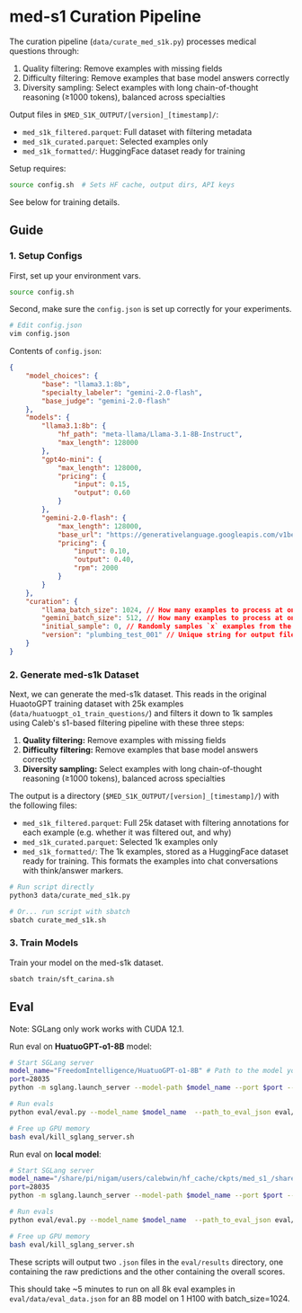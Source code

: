 # med-s1 Curation Pipeline

The curation pipeline (`data/curate_med_s1k.py`) processes medical questions through:

1. Quality filtering: Remove examples with missing fields
2. Difficulty filtering: Remove examples that base model answers correctly
3. Diversity sampling: Select examples with long chain-of-thought reasoning (≥1000 tokens), balanced across specialties

Output files in `$MED_S1K_OUTPUT/[version]_[timestamp]/`:
- `med_s1k_filtered.parquet`: Full dataset with filtering metadata
- `med_s1k_curated.parquet`: Selected examples only
- `med_s1k_formatted/`: HuggingFace dataset ready for training

Setup requires:
```bash
source config.sh  # Sets HF cache, output dirs, API keys
```

See below for training details.


## Guide

### 1. Setup Configs

First, set up your environment vars.
```bash
source config.sh
```

Second, make sure the `config.json` is set up correctly for your experiments.

```bash
# Edit config.json
vim config.json
```

Contents of `config.json`:
```json
{
    "model_choices": {
        "base": "llama3.1:8b",
        "specialty_labeler": "gemini-2.0-flash",
        "base_judge": "gemini-2.0-flash"
    },
    "models": {
        "llama3.1:8b": {
            "hf_path": "meta-llama/Llama-3.1-8B-Instruct",
            "max_length": 128000
        },
        "gpt4o-mini": {
            "max_length": 128000,
            "pricing": {
                "input": 0.15,
                "output": 0.60
            }
        },
        "gemini-2.0-flash": {
            "max_length": 128000,
            "base_url": "https://generativelanguage.googleapis.com/v1beta/openai/",
            "pricing": {
                "input": 0.10,
                "output": 0.40,
                "rpm": 2000
            }
        }
    },
    "curation": {
        "llama_batch_size": 1024, // How many examples to process at once for the base model
        "gemini_batch_size": 512, // How many examples to process at once for Gemini
        "initial_sample": 0, // Randomly samples `x` examples from the HuaotoGPT training dataset before running the curation pipeline. If set to 0, will run on the entire dataset. Useful for debugging.
        "version": "plumbing_test_001" // Unique string for output files
    }
}
```

### 2. Generate med-s1k Dataset

Next, we can generate the med-s1k dataset. This reads in the original HuaotoGPT training dataset with 25k examples (`data/huatuogpt_o1_train_questions/`) and filters it down to 1k samples using Caleb's s1-based filtering pipeline with these three steps:

1. **Quality filtering:** Remove examples with missing fields
2. **Difficulty filtering:** Remove examples that base model answers correctly
3. **Diversity sampling:** Select examples with long chain-of-thought reasoning (≥1000 tokens), balanced across specialties

The output is a directory (`$MED_S1K_OUTPUT/[version]_[timestamp]/`) with the following files:
- `med_s1k_filtered.parquet`: Full 25k dataset with filtering annotations for each example (e.g. whether it was filtered out, and why)
- `med_s1k_curated.parquet`: Selected 1k examples only
- `med_s1k_formatted/`: The 1k examples, stored as a HuggingFace dataset ready for training. This formats the examples into chat conversations with think/answer markers.

```bash
# Run script directly
python3 data/curate_med_s1k.py

# Or... run script with sbatch
sbatch curate_med_s1k.sh
```

### 3. Train Models

Train your model on the med-s1k dataset.

```bash
sbatch train/sft_carina.sh
```

## Eval

Note: SGLang only work works with CUDA 12.1.

Run eval on **HuatuoGPT-o1-8B** model:

```bash
# Start SGLang server
model_name="FreedomIntelligence/HuatuoGPT-o1-8B" # Path to the model you are deploying
port=28035
python -m sglang.launch_server --model-path $model_name --port $port --mem-fraction-static 0.8 --dp 1 --tp 1 > sglang.log 2>&1 &

# Run evals
python eval/eval.py --model_name $model_name  --path_to_eval_json eval/data/eval_data.json --port $port --path_to_output_dir eval/results

# Free up GPU memory
bash eval/kill_sglang_server.sh
```

Run eval on **local model**:

```bash
# Start SGLang server
model_name="/share/pi/nigam/users/calebwin/hf_cache/ckpts/med_s1_/share/pi/nigam/data/med_s1k/s1_replication/med_s1k_formatted_bs8_lr1e-5_epoch5_wd1e-4_20250220_011621/checkpoint-450"
port=28035
python -m sglang.launch_server --model-path $model_name --port $port --mem-fraction-static 0.8 --dp 1 --tp 1 > sglang.log 2>&1 &

# Run evals
python eval/eval.py --model_name $model_name  --path_to_eval_json eval/data/eval_data.json --port $port --path_to_output_dir eval/results

# Free up GPU memory
bash eval/kill_sglang_server.sh
```

These scripts will output two `.json` files in the `eval/results` directory, one containing the raw predictions and the other containing the overall scores. 

This should take ~5 minutes to run on all 8k eval examples in `eval/data/eval_data.json` for an 8B model on 1 H100 with batch_size=1024.
